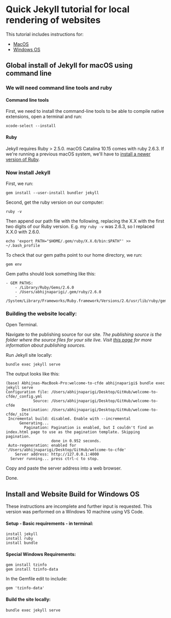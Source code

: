 # Quick Jekyll tutorial for local rendering of websites

This tutorial includes instructions for:
- [MacOS](#global-install-of-jekyll-for-macos-using-command-line)
- [Windows OS](#install-and-website-build-for-windows-os)


## Global install of Jekyll for macOS using command line

### We will need command line tools and ruby

#### Command line tools
First, we need to install the command-line tools to be able to compile native extensions, open a terminal and run:

```
xcode-select --install
```
#### Ruby
Jekyll requires Ruby > 2.5.0. macOS Catalina 10.15 comes with ruby 2.6.3. If we're running a previous macOS system, we'll have to [install a newer version of Ruby](https://jekyllrb.com/docs/installation/macos/#brew).

### Now install Jekyll

First, we run:

```
gem install --user-install bundler jekyll
```

Second, get the ruby version on our computer:

```
ruby -v
```

Then append our path file with the following, replacing the X.X with the first two digits of our Ruby version. E.g. my `ruby -v` was 2.6.3, so I replaced X.X.0 with 2.6.0.

```
echo 'export PATH="$HOME/.gem/ruby/X.X.0/bin:$PATH"' >> ~/.bash_profile
```

To check that our gem paths point to our home directory, we run:

```
gem env
```

Gem paths should look something like this:

```
- GEM PATHS:
    - /Library/Ruby/Gems/2.6.0
    - /Users/abhijnaparigi/.gem/ruby/2.6.0
    - /System/Library/Frameworks/Ruby.framework/Versions/2.6/usr/lib/ruby/gems/2.6.0
```

### Building the website locally:

Open Terminal.

Navigate to the publishing source for our site.
*The publishing source is the folder where the source files for your site live. Visit [this page](https://help.github.com/en/github/working-with-github-pages/about-github-pages#publishing-sources-for-github-pages-sites) for more information about publishing sources.*

Run Jekyll site locally:

```
bundle exec jekyll serve
```

The output looks like this:

```
(base) Abhijnas-MacBook-Pro:welcome-to-cfde abhijnaparigi$ bundle exec jekyll serve
Configuration file: /Users/abhijnaparigi/Desktop/GitHub/welcome-to-cfde/_config.yml
            Source: /Users/abhijnaparigi/Desktop/GitHub/welcome-to-cfde
       Destination: /Users/abhijnaparigi/Desktop/GitHub/welcome-to-cfde/_site
 Incremental build: disabled. Enable with --incremental
      Generating...
        Pagination: Pagination is enabled, but I couldn't find an index.html page to use as the pagination template. Skipping pagination.
                    done in 0.952 seconds.
 Auto-regeneration: enabled for '/Users/abhijnaparigi/Desktop/GitHub/welcome-to-cfde'
    Server address: http://127.0.0.1:4000
  Server running... press ctrl-c to stop.
```

Copy and paste the server address into a web browser.

Done.


## Install and Website Build for Windows OS

These instructions are incomplete and further input is requested. This version was performed on a Windows 10 machine using VS Code.

#### Setup - Basic requirements - in terminal:

```
install jekyll
install ruby
install bundle
```

#### Special Windows Requirements:

```
gem install tzinfo
gem install tzinfo-data
```

In the Gemfile edit to include:

```
gem 'tzinfo-data'
```

#### Build the site locally:

```
bundle exec jekyll serve
```
